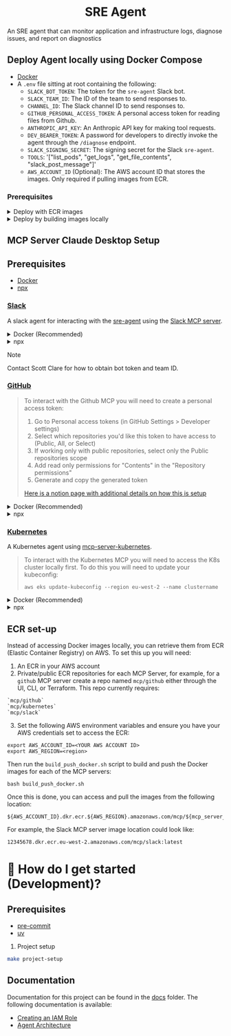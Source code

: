 <h1 align="center">
    SRE Agent
</h1>

An SRE agent that can monitor application and infrastructure logs, diagnose issues, and report on diagnostics

## Deploy Agent locally using Docker Compose

- [Docker](https://docs.docker.com/get-docker/)
- A `.env` file sitting at root containing the following:
    - `SLACK_BOT_TOKEN`: The token for the `sre-agent` Slack bot.
    - `SLACK_TEAM_ID`: The ID of the team to send responses to.
    - `CHANNEL_ID`: The Slack channel ID to send responses to.
    - `GITHUB_PERSONAL_ACCESS_TOKEN`: A personal access token for reading files from Github.
    - `ANTHROPIC_API_KEY`: An Anthropic API key for making tool requests.
    - `DEV_BEARER_TOKEN`: A password for developers to directly invoke the agent through the `/diagnose` endpoint.
    - `SLACK_SIGNING_SECRET`: The signing secret for the Slack `sre-agent`.
    - `TOOLS`: '["list_pods", "get_logs", "get_file_contents", "slack_post_message"]'
    - `AWS_ACCOUNT_ID` (Optional): The AWS account ID that stores the images. Only required if pulling images from ECR.

### Prerequisites

<details>
<summary>Deploy with ECR images</summary>

See [ECR Setup](#ecr-set-up) for details on how to enable pulling images from ECR.

```
docker compose -f compose.ecr.yaml up
```

</details>


<details>
<summary>Deploy by building images locally</summary>

See [ECR Setup](#ecr-set-up) for details on how to enable pulling images from ECR.

```
docker compose up
```

</details>

## MCP Server Claude Desktop Setup

## Prerequisites

- [Docker](https://docs.docker.com/get-docker/)
- [npx](https://docs.npmjs.com/cli/v8/commands/npx)

### [Slack](sre_agent/servers/slack/README.md)

A slack agent for interacting with the [sre-agent](https://api.slack.com/apps/A08LP03CXF1) using the [Slack MCP server](https://github.com/modelcontextprotocol/servers/tree/main/src/slack).

<details>
<summary>Docker (Recommended)</summary>

1. Build docker image:

```bash
cd sre_agent
docker build -t mcp/slack -f servers/slack/Dockerfile .
```

2. Update `claude_desktop_config.json` with the following:

```json
{
  "mcpServers": {
    "slack": {
      "command": "docker",
      "args": [
        "run",
        "-i",
        "--rm",
        "-e",
        "SLACK_BOT_TOKEN",
        "-e",
        "SLACK_TEAM_ID",
        "mcp/slack"
      ],
      "env": {
        "SLACK_BOT_TOKEN": "xoxb-your-bot-token",
        "SLACK_TEAM_ID": "<team-id>"
      }
    }
  }
}
```

</details>

<details>
<summary>npx</summary>

```json
{
  "mcpServers": {
    "slack": {
      "command": "npx",
      "args": [
        "-y",
        "@modelcontextprotocol/server-slack"
      ],
      "env": {
        "SLACK_BOT_TOKEN": "xoxb-your-bot-token",
        "SLACK_TEAM_ID": "<team-id>"
      }
    }
  }
}
```
</details>

> [!NOTE]
> Contact Scott Clare for how to obtain bot token and team ID.


### [GitHub](sre_agent/servers/github/README.md)

> To interact with the Github MCP you will need to create a personal access token:
> 1. Go to Personal access tokens (in GitHub Settings > Developer settings)
> 2. Select which repositories you'd like this token to have access to (Public, All, or Select)
> 3. If working only with public repositories, select only the Public repositories scope
> 4. Add read only permissions for "Contents" in the "Repository permissions"
> 5. Generate and copy the generated token
>
> [Here is a notion page with additional details on how this is setup](https://www.notion.so/fuzzylabs/Github-MCP-1ceb6e71390f8004a106d17d61637c74)

<details>
<summary>Docker (Recommended)</summary>

1. Build docker image:

```bash
cd sre_agent
docker build -t mcp/github -f servers/github/Dockerfile .
```

2. Update `claude_desktop_config.json` with the following:

```json
{
  "mcpServers": {
    "github": {
      "command": "docker",
      "args": [
        "run",
        "-i",
        "--rm",
        "-e",
        "GITHUB_PERSONAL_ACCESS_TOKEN",
        "mcp/github"
      ],
      "env": {
        "GITHUB_PERSONAL_ACCESS_TOKEN": "<YOUR_TOKEN>"
      }
    }
  }
}
```

</details>

<details>
<summary>npx</summary>

1. Update `claude_desktop_config.json` with the following:

```json
{
  "mcpServers": {
    "github": {
      "command": "npx",
      "args": [
        "-y",
        "@modelcontextprotocol/server-github"
      ],
      "env": {
        "GITHUB_PERSONAL_ACCESS_TOKEN": "<YOUR_TOKEN>"
      }
    }
  }
}
```

</details>

### [Kubernetes](sre_agent/servers/mcp-server-kubernetes/README.md)

A Kubernetes agent using [mcp-server-kubernetes](https://github.com/Flux159/mcp-server-kubernetes).

> To interact with the Kubernetes MCP you will need to access the K8s cluster locally first. To do this you will need to update your kubeconfig:
> ```
> aws eks update-kubeconfig --region eu-west-2 --name clustername
> ```

<details>
<summary>Docker (Recommended)</summary>

1. Build docker image:

```bash
cd sre_agent/server/mcp-server-kubernetes
docker build -t mcp/k8s .
```

2. Update `claude_desktop_config.json` with the following:

```json
{
  "mcpServers": {
    "kubernetes": {
      "command": "docker",
      "args": [
        "run",
        "-i",
        "--rm",
        "-v",
        "<absolute path to root>/.kube:/home/appuser/.kube",
        "-v",
        "<absolute path to root>/.aws:/home/appuser/.aws",
        "mcp/k8s"
      ],
    }
  }
}
```

</details>

<details>
<summary>npx</summary>

1. Update `claude_desktop_config.json` with the following:

```json
{
  "mcpServers": {
    "kubernetes": {
      "command": "npx",
      "args": ["mcp-server-kubernetes"]
    }
  }
}
```
</details>

## ECR set-up

Instead of accessing Docker images locally, you can retrieve them from ECR (Elastic Container Registry) on AWS. To set this up you will need:

1. An ECR in your AWS account
2. Private/public ECR repositories for each MCP Server, for example, for a `github` MCP server create a repo named `mcp/github` either through the UI, CLI, or Terraform. This repo currently requires:
```
`mcp/github`
`mcp/kubernetes`
`mcp/slack`
```
3. Set the following AWS environment variables and ensure you have your AWS credentials set to access the ECR:

```
export AWS_ACCOUNT_ID=<YOUR AWS ACCOUNT ID>
export AWS_REGION=<region>
```

Then run the `build_push_docker.sh` script to build and push the Docker images for each of the MCP servers:
```
bash build_push_docker.sh
```

Once this is done, you can access and pull the images from the following location:
```
${AWS_ACCOUNT_ID}.dkr.ecr.${AWS_REGION}.amazonaws.com/mcp/${mcp_server_name}:latest
```
For example, the Slack MCP server image location could look like:
```
12345678.dkr.ecr.eu-west-2.amazonaws.com/mcp/slack:latest
```

# &#127939; How do I get started (Development)?

## Prerequisites

- [pre-commit](https://pre-commit.com/)
- [uv](https://docs.astral.sh/uv/getting-started/installation/)

1. Project setup

```bash
make project-setup
```

## Documentation

Documentation for this project can be found in the [docs](docs) folder. The following documentation is available:

* [Creating an IAM Role](docs/creating-an-iam-role.md)
* [Agent Architecture](docs/agent-architecture.md)
